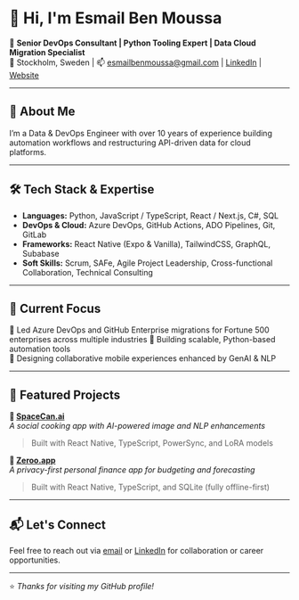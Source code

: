 # 👋 Hi, I'm Esmail Ben Moussa

🚀 **Senior DevOps Consultant | Python Tooling Expert | Data Cloud Migration Specialist**  
📍 Stockholm, Sweden | 📫 [esmailbenmoussa@gmail.com](mailto:esmailbenmoussa@gmail.com) | [LinkedIn](https://linkedin.com/in/esmailbenmoussa) | [Website](https://www.spacecan.ai/)

---

## 💼 About Me

I’m a Data & DevOps Engineer with over 10 years of experience building automation workflows and restructuring API-driven data for cloud platforms.

---

## 🛠 Tech Stack & Expertise

- **Languages:** Python, JavaScript / TypeScript, React / Next.js, C#, SQL  
- **DevOps & Cloud:** Azure DevOps, GitHub Actions, ADO Pipelines, Git, GitLab  
- **Frameworks:** React Native (Expo & Vanilla), TailwindCSS, GraphQL, Subabase  
- **Soft Skills:** Scrum, SAFe, Agile Project Leadership, Cross-functional Collaboration, Technical Consulting  

---

## 🚧 Current Focus

🔹 Led Azure DevOps and GitHub Enterprise migrations for Fortune 500 enterprises across multiple industries
🔹 Building scalable, Python-based automation tools  
🔹 Designing collaborative mobile experiences enhanced by GenAI & NLP  

---

## 🌟 Featured Projects

**🔗 [SpaceCan.ai](https://www.spacecan.ai/)**  
*A social cooking app with AI-powered image and NLP enhancements*  
> Built with React Native, TypeScript, PowerSync, and LoRA models

**🔗 [Zeroo.app](https://www.zeroo.app/)**  
*A privacy-first personal finance app for budgeting and forecasting*  
> Built with React Native, TypeScript, and SQLite (fully offline-first)

---

## 📬 Let's Connect

Feel free to reach out via [email](mailto:esmailbenmoussa@gmail.com) or [LinkedIn](https://linkedin.com/in/esmailbenmoussa) for collaboration or career opportunities.

---
⭐️ _Thanks for visiting my GitHub profile!_
